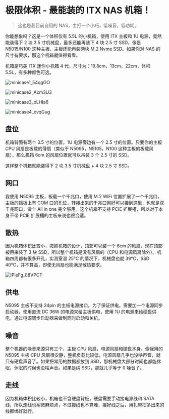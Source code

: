 # 极限体积 - 最能装的 ITX NAS 机箱！

> 这也是我目前自用的 NAS，主打一个小巧，低噪音，低功耗。

你能想象吗？这是一个体积仅有 5.5L 的小机箱，使用 ITX 主板和 1U 电源，竟然能装得下 2 块 3.5 寸机械盘，最多还能再装下 4 块 2.5 寸 SSD，像是 N5015/N100 这种主板，主板还能再装两块 M.2 Nvme SSD。如果你对 NAS 的尺寸有要求，那这个机箱就值得看看。

机箱是巧美 ITX 迷你小机箱 4 代，尺寸为：19.8cm，13cm，22cm，体积  5.5L，有多种颜色可选。

![minicase1_54qgGO](https://img.slarker.me/blog/minicase1_54qgGO.jpg)

![minicase2_Acm3U3](https://img.slarker.me/blog/minicase2_Acm3U3.jpg)

![minicase3_oLHIa6](https://img.slarker.me/blog/minicase3_oLHIa6.jpg)

![minicase4_ovqGug](https://img.slarker.me/blog/minicase4_ovqGug.jpg)

## 盘位

机箱背面有两个 3.5 寸的位置，1U 电源旁边有一个 2.5 寸的位置。只要你的主板 CPU 风扇是板载的薄扇（类似于 N5095，N5105，N100 这种主板的板载风扇），那么机箱 6cm 的风扇位置就可以吊装 3 个 2.5 寸的 SSD。

这样整个机箱就能装得下 2 块 3.5 寸机械盘 + 4 块 2.5 寸 SSD。

## 网口

我使用 N5095 主板，板载一个千兆口，使用 M.2 WiFi 位置扩展了一个千兆口，主板的挡板上有 COM 口的孔位，转接出来的千兆口刚好可以接到这里，也就是双千兆网口，做个 All in one 完全够用。这个机箱不支持 PCIE 扩展槽，所以对于本身不带 PCIE 扩展槽的主板来说也很合适。

## 散热

因为机箱体积比较小，按照机箱的设计，顶部可以装一个 6cm 的风扇，现在顶部被用来装了 3 块 SSD，所以整个机箱是没有风扇的（CPU 和电源风扇除外）。机箱四周都有很多开孔，实测室温 25℃ 的情况下，机械盘也就 39℃，SSD 40℃，并不算高，即使无风扇也能满足散热要求。

![IPleFg_88VPCT](https://img.slarker.me/blog/IPleFg_88VPCT.png)

## 供电

N5095 主板不支持 24pin 的主板电源接口。为了保证供电，需要加一个电源同步启动器，使用直流 DC 36W 的电源来给主板供电，使用 1U 的电源来给硬盘供电，通过电源同步启动器来做到同时启动和关机。

## 噪音

整个机器的噪音来源只有三个，主板 CPU 风扇，电源风扇和硬盘本身。像我用的 N5095 主板 CPU 风扇很安静，整机负载比较低，电源风扇几乎也没啥声音，就只有硬盘声音了。如果把常用的数据都放到 SSD，那机械盘大部分时间也都能休眠，休眠的时候也没啥声音。如果是纯 SSD，那就几乎等于 0 噪音了。

## 走线

因为机箱体积比较小，机箱也不含硬盘背板，硬盘需要手动接电源线和 SATA 线，所以走线也稍微麻烦点，不过接线也不算难，接好线之后，用扎带把多出来的线都绑好就行。